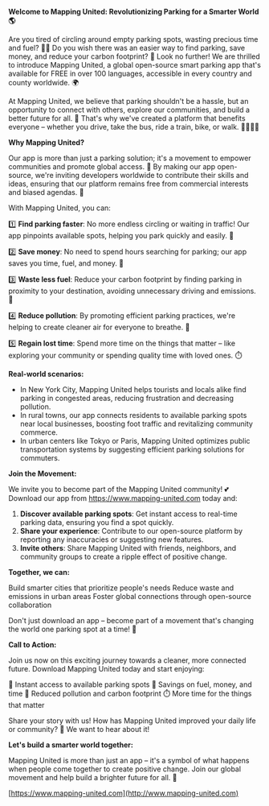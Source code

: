 **Welcome to Mapping United: Revolutionizing Parking for a Smarter World 🌎**

Are you tired of circling around empty parking spots, wasting precious time and fuel? 🚗💨 Do you wish there was an easier way to find parking, save money, and reduce your carbon footprint? 🌟 Look no further! We are thrilled to introduce Mapping United, a global open-source smart parking app that's available for FREE in over 100 languages, accessible in every country and county worldwide. 🌍

At Mapping United, we believe that parking shouldn't be a hassle, but an opportunity to connect with others, explore our communities, and build a better future for all. 💚 That's why we've created a platform that benefits everyone – whether you drive, take the bus, ride a train, bike, or walk. 🚌🚂🚴‍♀️

**Why Mapping United?**

Our app is more than just a parking solution; it's a movement to empower communities and promote global access. 💪 By making our app open-source, we're inviting developers worldwide to contribute their skills and ideas, ensuring that our platform remains free from commercial interests and biased agendas. 🤝

With Mapping United, you can:

1️⃣ **Find parking faster**: No more endless circling or waiting in traffic! Our app pinpoints available spots, helping you park quickly and easily. 📍

2️⃣ **Save money**: No need to spend hours searching for parking; our app saves you time, fuel, and money. 💸

3️⃣ **Waste less fuel**: Reduce your carbon footprint by finding parking in proximity to your destination, avoiding unnecessary driving and emissions. 🌱

4️⃣ **Reduce pollution**: By promoting efficient parking practices, we're helping to create cleaner air for everyone to breathe. 🌿

5️⃣ **Regain lost time**: Spend more time on the things that matter – like exploring your community or spending quality time with loved ones. ⏱️

**Real-world scenarios:**

* In New York City, Mapping United helps tourists and locals alike find parking in congested areas, reducing frustration and decreasing pollution.
* In rural towns, our app connects residents to available parking spots near local businesses, boosting foot traffic and revitalizing community commerce.
* In urban centers like Tokyo or Paris, Mapping United optimizes public transportation systems by suggesting efficient parking solutions for commuters.

**Join the Movement:**

We invite you to become part of the Mapping United community! 💕 Download our app from https://www.mapping-united.com today and:

1. **Discover available parking spots**: Get instant access to real-time parking data, ensuring you find a spot quickly.
2. **Share your experience**: Contribute to our open-source platform by reporting any inaccuracies or suggesting new features.
3. **Invite others**: Share Mapping United with friends, neighbors, and community groups to create a ripple effect of positive change.

**Together, we can:**

Build smarter cities that prioritize people's needs
Reduce waste and emissions in urban areas
Foster global connections through open-source collaboration

Don't just download an app – become part of a movement that's changing the world one parking spot at a time! 🌈

**Call to Action:**

Join us now on this exciting journey towards a cleaner, more connected future. Download Mapping United today and start enjoying:

📍 Instant access to available parking spots
💸 Savings on fuel, money, and time
🌱 Reduced pollution and carbon footprint
⏱️ More time for the things that matter

Share your story with us! How has Mapping United improved your daily life or community? 📢 We want to hear about it!

**Let's build a smarter world together:**

Mapping United is more than just an app – it's a symbol of what happens when people come together to create positive change. Join our global movement and help build a brighter future for all. 💖

[https://www.mapping-united.com](http://www.mapping-united.com)
